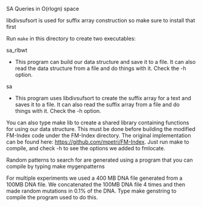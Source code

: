 SA Queries in O(rlogn) space

libdivsufsort is used for suffix array construction so make sure to install that first

Run `make` in this directory to create two executables:

sa_rlbwt
- This program can build our data structure and save it to a file. It can also read the data structure from a file and do things with it. Check the -h option.

<!-- end of first bullet -->

sa
- This program uses libdivsufsort to create the suffix array for a text and saves it to a file. It can also read the suffix array from a file and do things with it. Check the -h option.

You can also type make lib to create a shared library containing functions for using our data structure. This must be done before building the modified FM-Index code under the FM-Index directory. The original implementation can be found here: https://github.com/mpetri/FM-Index. Just run make to compile, and check -h to see the options we added to fmlocate.

Random patterns to search for are generated using a program that you can compile by typing make mygenpatterns

For multiple experiments we used a 400 MB DNA file generated from a 100MB DNA file. We concatenated the 100MB DNA file 4 times and then made random mutations in 0.1% of the DNA. Type make genstring to compile the program used to do this.
